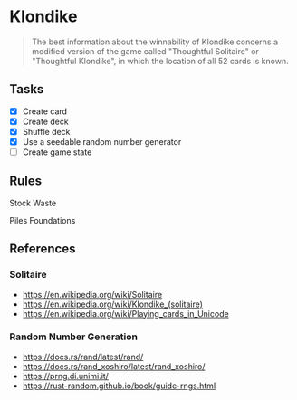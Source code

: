 # Klondike

> The best information about the winnability of Klondike concerns a modified version of the game called "Thoughtful Solitaire" or "Thoughtful Klondike", in which the location of all 52 cards is known.

## Tasks

- [x] Create card
- [x] Create deck
- [x] Shuffle deck
- [x] Use a seedable random number generator
- [ ] Create game state

## Rules

Stock
Waste

Piles
Foundations

## References

### Solitaire

- https://en.wikipedia.org/wiki/Solitaire
- https://en.wikipedia.org/wiki/Klondike_(solitaire)
- https://en.wikipedia.org/wiki/Playing_cards_in_Unicode

### Random Number Generation

- https://docs.rs/rand/latest/rand/
- https://docs.rs/rand_xoshiro/latest/rand_xoshiro/
- https://prng.di.unimi.it/
- https://rust-random.github.io/book/guide-rngs.html
